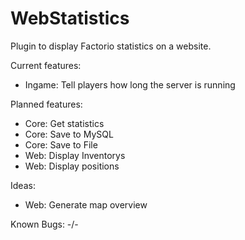# WebStatistics

Plugin to display Factorio statistics on a website.


Current features:
- Ingame: Tell players how long the server is running

Planned features:
- Core: Get statistics
- Core: Save to MySQL
- Core: Save to File
- Web: Display Inventorys
- Web: Display positions

Ideas:
- Web: Generate map overview

Known Bugs:
-/-
